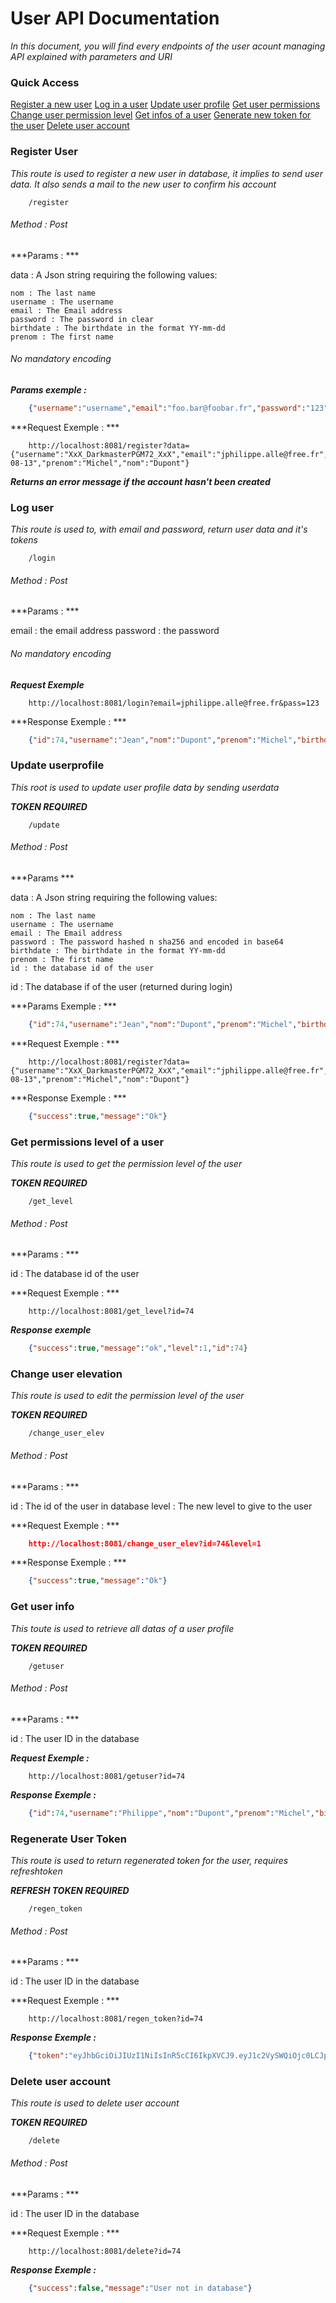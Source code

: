 # User API Documentation

*In this document, you will find every endpoints of the user acount managing API explained with parameters and URI*

### Quick Access

[Register a new user](#user_add)
[Log in a user](#user_log)
[Update user profile](#user_update)
[Get user permissions](#user_getperm)
[Change user permission level](#user_changelev)
[Get infos of a user](#user_info)
[Generate new token for the user](#user_newtok)
[Delete user account](#user_delete)

### Register User <a name="user_add"> </a>

*This route is used to register a new user in database, it implies to send user data. It also sends a mail to the new user to confirm his account*

```
	/register
```

###### Method : Post

***Params : ***

data : A Json string requiring the following values:
	
	nom : The last name 
	username : The username
	email : The Email address
	password : The password in clear
	birthdate : The birthdate in the format YY-mm-dd
	prenom : The first name

###### No mandatory encoding

***Params exemple :***

```json
	{"username":"username","email":"foo.bar@foobar.fr","password":"123","birthdate":"1995-01-01","prenom":"Michel","nom":"Dupont"}
```

***Request Exemple : ***

```
	http://localhost:8081/register?data={"username":"XxX_DarkmasterPGM72_XxX","email":"jphilippe.alle@free.fr","password":"123","birthdate":"1995-08-13","prenom":"Michel","nom":"Dupont"}
```

***Returns an error message if the account hasn't been created***

### Log user <a name="user_log"> </a>

*This route is used to, with email and password, return user data and it's tokens*

```
	/login
```

###### Method : Post

***Params : ***

email : the email address
password : the password

###### No mandatory encoding

***Request Exemple***

```
	http://localhost:8081/login?email=jphilippe.alle@free.fr&pass=123
```

***Response Exemple : ***

```json
	{"id":74,"username":"Jean","nom":"Dupont","prenom":"Michel","birthdate":"1995-08-13","email":"foo.bar@foobar.fr","password":"cG1Xa1dTQkNMNTFCZmtobjc5eFB1S0JLSHovL0g2QittWTZHOS9laWV1TT0=","level":1,"has_conf":0,"adding_time":1655199497885830000,"token":"eyJhbGciOiJIUzI1NiIsInR5cCI6IkpXVCJ9.eyJ1c2VySWQiOjc0LCJpYXQiOjE2NTUyODY3NTgsImV4cCI6MTY1NTMxNTU1OH0.Et9zTH88Uhk-eU6G6rsrmK-JHtQB6grpSbAKDrIZfOM","refresh":"eyJhbGciOiJIUzI1NiIsInR5cCI6IkpXVCJ9.eyJ1c2VySWQiOjc0LCJpYXQiOjE2NTUyODY3NTgsImV4cCI6MTY4Njg0NDM1OH0.B7X86QEyB_Sr_USJ9o4-z7SDq3zTV-oH4kPn55g0Ki0"}
```

### Update userprofile <a name="user_update"> </a>

*This root is used to update user profile data by sending userdata*

***TOKEN REQUIRED***

```
	/update
```

###### Method : Post

***Params ***

data : A Json string requiring the following values:
	
	nom : The last name 
	username : The username
	email : The Email address
	password : The password hashed n sha256 and encoded in base64
	birthdate : The birthdate in the format YY-mm-dd
	prenom : The first name
	id : the database id of the user

id : The database if of the user (returned during login)

***Params Exemple : ***

```json
	{"id":74,"username":"Jean","nom":"Dupont","prenom":"Michel","birthdate":"1995-08-13","email":"jphilippe.alle@free.fr","password":"cG1Xa1dTQkNMNTFCZmtobjc5eFB1S0JLSHovL0g2QittWTZHOS9laWV1TT0=","level":}
```

***Request Exemple : ***

```
	http://localhost:8081/register?data={"username":"XxX_DarkmasterPGM72_XxX","email":"jphilippe.alle@free.fr","password":"123","birthdate":"1995-08-13","prenom":"Michel","nom":"Dupont"}
```

***Response Exemple : ***

```json
	{"success":true,"message":"Ok"}
```

### Get permissions level of a user <a name="user_getperm"> </a>

*This route is used to get the permission level of the user*

***TOKEN REQUIRED***

```
	/get_level
```

###### Method : Post

***Params : ***

id : The database id of the user

***Request Exemple : ***

```
	http://localhost:8081/get_level?id=74
```

***Response exemple***

```json
	{"success":true,"message":"ok","level":1,"id":74}
```

### Change user elevation <a name="user_changelev"> </a>

*This route is used to edit the permission level of the user*

***TOKEN REQUIRED***

```
	/change_user_elev
```

###### Method : Post

***Params : ***

id : The id of the user in database
level : The new level to give to the user

***Request Exemple : ***

```json
	http://localhost:8081/change_user_elev?id=74&level=1
```


***Response Exemple : ***

```json
	{"success":true,"message":"Ok"}
```

### Get user info <a name="user_info"> </a>

*This toute is used to retrieve all datas of a user profile*

***TOKEN REQUIRED***

```
	/getuser
```

###### Method : Post

***Params : ***

id : The user ID in the database

***Request Exemple :***

```
	http://localhost:8081/getuser?id=74
```

***Response Exemple :***

```json
	{"id":74,"username":"Philippe","nom":"Dupont","prenom":"Michel","birthdate":"1995-08-13","email":"jphilippe.alle@free.fr","password":"cG1Xa1dTQkNMNTFCZmtobjc5eFB1S0JLSHovL0g2QittWTZHOS9laWV1TT0=","level":1,"has_conf":0,"adding_time":1655199497885830000}
```

### Regenerate User Token <a name="user_newtok"> </a>

*This route is used to return regenerated token for the user, requires refreshtoken*

***REFRESH TOKEN REQUIRED***

```
	/regen_token
```

###### Method : Post

***Params : ***

id : The user ID in the database

***Request Exemple : ***

```
	http://localhost:8081/regen_token?id=74
```

***Response Exemple :***

```json
	{"token":"eyJhbGciOiJIUzI1NiIsInR5cCI6IkpXVCJ9.eyJ1c2VySWQiOjc0LCJpYXQiOjE2NTUyOTAzMTYsImV4cCI6MTY1NTMxOTExNn0.B2ZYbqfcdxY3izQ9wStegLmHi2Pp-Sk_R6z65Xmwxbk"}
```

### Delete user account <a name="user_delete"> </a>

*This route is used to delete user account*

***TOKEN REQUIRED***

```
	/delete
```

###### Method : Post

***Params : ***

id : The user ID in the database

***Request Exemple : ***

```
	http://localhost:8081/delete?id=74
```

***Response Exemple :***

```json
	{"success":false,"message":"User not in database"}
```